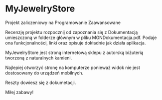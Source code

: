 # MyJewelryStore

Projekt zaliczeniowy na Programowanie Zaawansowane

Recenzję projektu rozpocznij od zapoznania się z Dokumentacją umieszczoną w folderze głównym w pliku MGNDokumentacja.pdf. 
Podaje ona funkcjonalności, linki oraz opisuje dokładnie jak działa aplikacja.

MyJewelryStore jest stroną internetową sklepu z autorską biżuterią tworzoną z naturalnych kamieni.

Najlepiej otworzyć stronę na komputerze ponieważ widok nie jest dostosowany do urządzeń mobilnych.

Reszty dowiesz się z dokumetacji.

Miłej zabawy!
